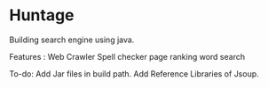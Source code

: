 # Huntage

Building search engine using java. 

Features : 
  Web Crawler
  Spell checker
  page ranking
  word search

To-do: 
Add Jar files in build path.
Add Reference Libraries of Jsoup.
